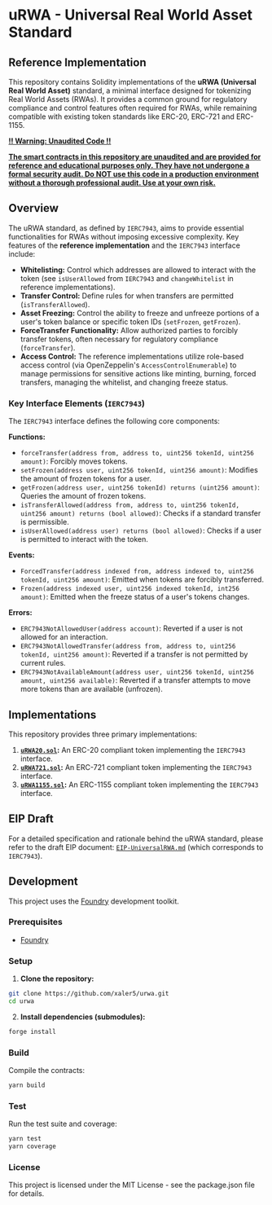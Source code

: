 # uRWA - Universal Real World Asset Standard 
## Reference Implementation

This repository contains Solidity implementations of the **uRWA (Universal Real World Asset)** standard, a minimal interface designed for tokenizing Real World Assets (RWAs). It provides a common ground for regulatory compliance and control features often required for RWAs, while remaining compatible with existing token standards like ERC-20, ERC-721 and ERC-1155.

**<ins>‼️ Warning: Unaudited Code ‼️</ins>**

**<ins>The smart contracts in this repository are unaudited and are provided for reference and educational purposes only. They have not undergone a formal security audit. Do NOT use this code in a production environment without a thorough professional audit. Use at your own risk.</ins>**

## Overview

The uRWA standard, as defined by `IERC7943`, aims to provide essential functionalities for RWAs without imposing excessive complexity. Key features of the **reference implementation** and the `IERC7943` interface include:

*   **Whitelisting:** Control which addresses are allowed to interact with the token (see `isUserAllowed` from `IERC7943` and `changeWhitelist` in reference implementations).
*   **Transfer Control:** Define rules for when transfers are permitted (`isTransferAllowed`).
*   **Asset Freezing:** Control the ability to freeze and unfreeze portions of a user's token balance or specific token IDs (`setFrozen`, `getFrozen`).
*   **ForceTransfer Functionality:** Allow authorized parties to forcibly transfer tokens, often necessary for regulatory compliance (`forceTransfer`).
*   **Access Control:** The reference implementations utilize role-based access control (via OpenZeppelin's `AccessControlEnumerable`) to manage permissions for sensitive actions like minting, burning, forced transfers, managing the whitelist, and changing freeze status.

### Key Interface Elements (`IERC7943`)

The `IERC7943` interface defines the following core components:

**Functions:**
*   `forceTransfer(address from, address to, uint256 tokenId, uint256 amount)`: Forcibly moves tokens.
*   `setFrozen(address user, uint256 tokenId, uint256 amount)`: Modifies the amount of frozen tokens for a user.
*   `getFrozen(address user, uint256 tokenId) returns (uint256 amount)`: Queries the amount of frozen tokens.
*   `isTransferAllowed(address from, address to, uint256 tokenId, uint256 amount) returns (bool allowed)`: Checks if a standard transfer is permissible.
*   `isUserAllowed(address user) returns (bool allowed)`: Checks if a user is permitted to interact with the token.

**Events:**
*   `ForcedTransfer(address indexed from, address indexed to, uint256 tokenId, uint256 amount)`: Emitted when tokens are forcibly transferred.
*   `Frozen(address indexed user, uint256 indexed tokenId, int256 amount)`: Emitted when the freeze status of a user's tokens changes.

**Errors:**
*   `ERC7943NotAllowedUser(address account)`: Reverted if a user is not allowed for an interaction.
*   `ERC7943NotAllowedTransfer(address from, address to, uint256 tokenId, uint256 amount)`: Reverted if a transfer is not permitted by current rules.
*   `ERC7943NotAvailableAmount(address user, uint256 tokenId, uint256 amount, uint256 available)`: Reverted if a transfer attempts to move more tokens than are available (unfrozen).

## Implementations

This repository provides three primary implementations:

1.  **[`uRWA20.sol`](/home/xaler/workspace/uRWA/contracts/uRWA20.sol):** An ERC-20 compliant token implementing the `IERC7943` interface.
2.  **[`uRWA721.sol`](/home/xaler/workspace/uRWA/contracts/uRWA721.sol):** An ERC-721 compliant token implementing the `IERC7943` interface.
3.  **[`uRWA1155.sol`](/home/xaler/workspace/uRWA/contracts/uRWA1155.sol):** An ERC-1155 compliant token implementing the `IERC7943` interface.

## EIP Draft

For a detailed specification and rationale behind the uRWA standard, please refer to the draft EIP document: [`EIP-UniversalRWA.md`](/home/xaler/workspace/uRWA/EIP-UniversalRWA.md) (which corresponds to `IERC7943`).

## Development

This project uses the [Foundry](https://github.com/foundry-rs/foundry) development toolkit.

### Prerequisites

*   [Foundry](https://book.getfoundry.sh/getting-started/installation)

### Setup

1.  **Clone the repository:**
```bash
git clone https://github.com/xaler5/urwa.git
cd urwa
```
2.  **Install dependencies (submodules):**
```bash
forge install
```

### Build

Compile the contracts:

```bash
yarn build
```

### Test

Run the test suite and coverage:

```bash
yarn test
yarn coverage
```

### License

This project is licensed under the MIT License - see the package.json file for details.